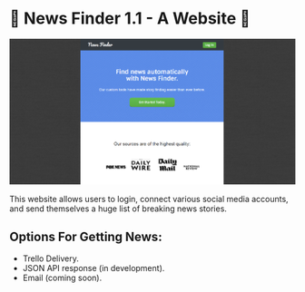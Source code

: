 # :statue_of_liberty: News Finder 1.1 - A Website :statue_of_liberty:

![Screenshot of website](https://raw.githubusercontent.com/SethConnell/Find-Breaking-News/master/screenshot.png)

This website allows users to login, connect various social media accounts, and send themselves a huge list of breaking news stories.

## Options For Getting News:
* Trello Delivery.
* JSON API response (in development).
* Email (coming soon).
